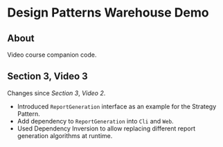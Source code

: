 # Design Patterns Warehouse Demo

## About

Video course companion code.

## Section 3, Video 3

Changes since _Section 3_, _Video 2_.

* Introduced `ReportGeneration` interface as an example for the Strategy Pattern.
* Add dependency to `ReportGeneration` into `Cli` and `Web`.
* Used Dependency Inversion to allow replacing different report generation algorithms at runtime.
